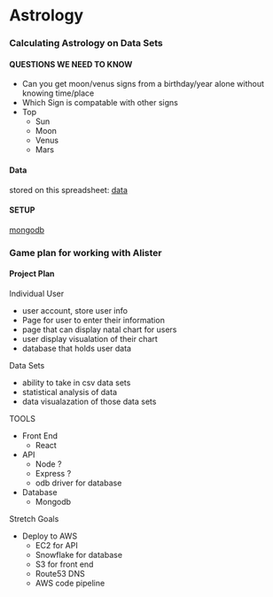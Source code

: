 # Astrology 
### Calculating Astrology on Data Sets


#### QUESTIONS WE NEED TO KNOW
- Can you get moon/venus signs from a birthday/year alone without knowing time/place
- Which Sign is compatable with other signs
- Top 
    - Sun
    - Moon
    - Venus
    - Mars

#### Data
stored on this spreadsheet:
[data](https://docs.google.com/spreadsheets/d/1ZclSk-GZu_1vWYCGZm4eIcnBhMskTQxF4Ifa8kDnMGY/edit?usp=sharing)


#### SETUP
[mongodb](https://www.mongodb.com/docs/manual/tutorial/install-mongodb-on-os-x/)




### Game plan for working with Alister 

#### Project Plan

Individual User
- user account, store user info
- Page for user to enter their information
- page that can display natal chart for users
- user display visualation of their chart
- database that holds user data

Data Sets
- ability to take in csv data sets
- statistical analysis of data
- data visualazation of those data sets

TOOLS
- Front End
  - React
- API 
    - Node ?
    - Express ?
    - odb driver for database 
- Database 
    - Mongodb

Stretch Goals
- Deploy to AWS
    - EC2 for API
    - Snowflake for database
    - S3 for front end
    - Route53 DNS
    - AWS code pipeline